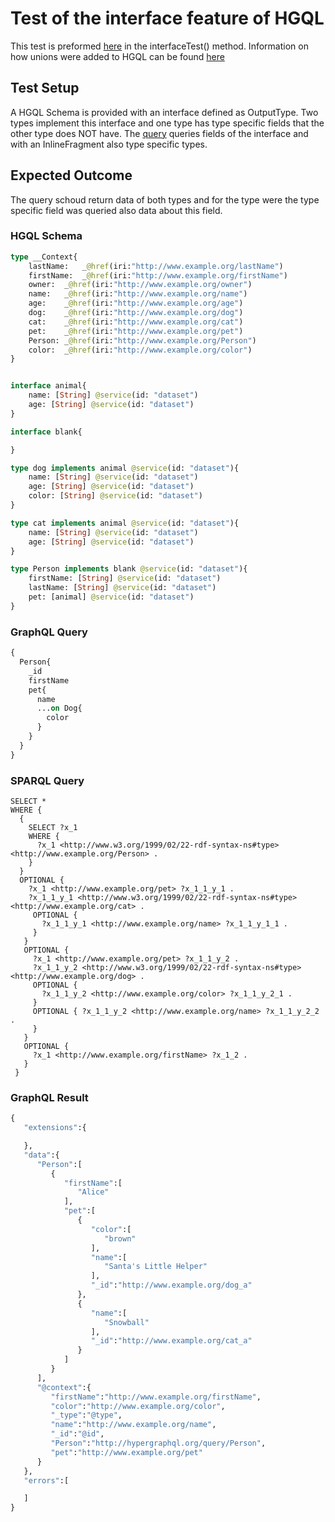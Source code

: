 # Test of the interface feature of HGQL
This test is preformed [here](../../src/test/java/org/hypergraphql/ApplicationTest.java) in the interfaceTest() method.
Information on how unions were added to HGQL can be found [here](../interface.md)

## Test Setup
A HGQL Schema is provided with an interface defined as OutputType. Two types implement this interface and one type has type specific fields that the other type does NOT have.
The [query](#graphql-query) queries fields of the interface and with an InlineFragment also type specific types.

## Expected Outcome
The query schoud return data of both types and for the type were the type specific field was queried also data about this field.

### HGQL Schema
```GraphQL
type __Context{
    lastName:	_@href(iri:"http://www.example.org/lastName")
    firstName:	_@href(iri:"http://www.example.org/firstName")
    owner:	_@href(iri:"http://www.example.org/owner")
    name:	_@href(iri:"http://www.example.org/name")
    age:	_@href(iri:"http://www.example.org/age")
    dog:	_@href(iri:"http://www.example.org/dog")
    cat:	_@href(iri:"http://www.example.org/cat")
    pet:	_@href(iri:"http://www.example.org/pet")
    Person:	_@href(iri:"http://www.example.org/Person")
    color:	_@href(iri:"http://www.example.org/color")
}


interface animal{
    name: [String] @service(id: "dataset")
    age: [String] @service(id: "dataset")
}

interface blank{

}

type dog implements animal @service(id: "dataset"){
    name: [String] @service(id: "dataset")
    age: [String] @service(id: "dataset")
    color: [String] @service(id: "dataset")
}

type cat implements animal @service(id: "dataset"){
    name: [String] @service(id: "dataset")
    age: [String] @service(id: "dataset")
}

type Person implements blank @service(id: "dataset"){
    firstName: [String] @service(id: "dataset")
    lastName: [String] @service(id: "dataset")
    pet: [animal] @service(id: "dataset")
}
```

### GraphQL Query
```GraphQL
{
  Person{
    _id
    firstName
    pet{
      name
      ...on Dog{
        color
      }
    }
  }
}
```

### SPARQL Query
```sparql
SELECT *
WHERE {
  {
    SELECT ?x_1
    WHERE {
      ?x_1 <http://www.w3.org/1999/02/22-rdf-syntax-ns#type> <http://www.example.org/Person> .
    }
  }
  OPTIONAL {
    ?x_1 <http://www.example.org/pet> ?x_1_1_y_1 .
    ?x_1_1_y_1 <http://www.w3.org/1999/02/22-rdf-syntax-ns#type> <http://www.example.org/cat> .
     OPTIONAL {
       ?x_1_1_y_1 <http://www.example.org/name> ?x_1_1_y_1_1 .
     }
   }
   OPTIONAL {
     ?x_1 <http://www.example.org/pet> ?x_1_1_y_2 .
     ?x_1_1_y_2 <http://www.w3.org/1999/02/22-rdf-syntax-ns#type> <http://www.example.org/dog> .
     OPTIONAL {
       ?x_1_1_y_2 <http://www.example.org/color> ?x_1_1_y_2_1 .
     }
     OPTIONAL { ?x_1_1_y_2 <http://www.example.org/name> ?x_1_1_y_2_2 .
     }
   }
   OPTIONAL {
     ?x_1 <http://www.example.org/firstName> ?x_1_2 .
   }
 }
```

### GraphQL Result
```GraphQL
{
   "extensions":{

   },
   "data":{
      "Person":[
         {
            "firstName":[
               "Alice"
            ],
            "pet":[
               {
                  "color":[
                     "brown"
                  ],
                  "name":[
                     "Santa's Little Helper"
                  ],
                  "_id":"http://www.example.org/dog_a"
               },
               {
                  "name":[
                     "Snowball"
                  ],
                  "_id":"http://www.example.org/cat_a"
               }
            ]
         }
      ],
      "@context":{
         "firstName":"http://www.example.org/firstName",
         "color":"http://www.example.org/color",
         "_type":"@type",
         "name":"http://www.example.org/name",
         "_id":"@id",
         "Person":"http://hypergraphql.org/query/Person",
         "pet":"http://www.example.org/pet"
      }
   },
   "errors":[

   ]
}

```

